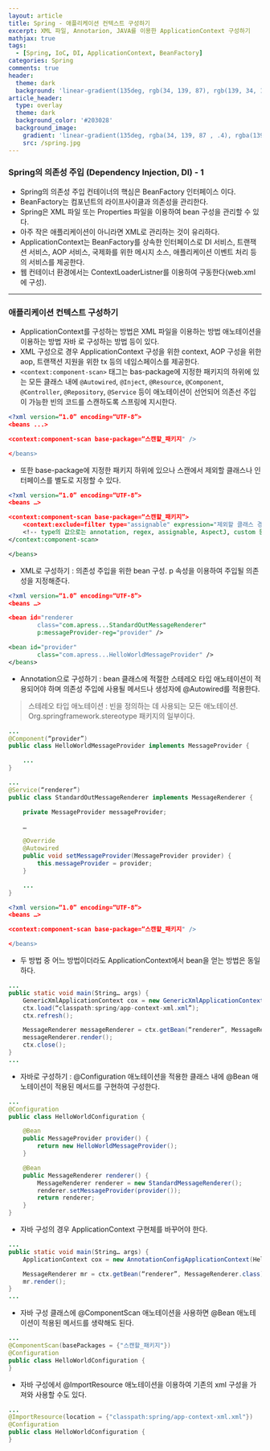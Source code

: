 ```yaml
---
layout: article
title: Spring - 애플리케이션 컨텍스트 구성하기
excerpt: XML 파일, Annotarion, JAVA를 이용한 ApplicationContext 구성하기
mathjax: true
tags:
  - [Spring, IoC, DI, ApplicationContext, BeanFactory]
categories: Spring
comments: true
header:
  theme: dark
  background: 'linear-gradient(135deg, rgb(34, 139, 87), rgb(139, 34, 139))'
article_header:
  type: overlay
  theme: dark
  background_color: '#203028'
  background_image:
    gradient: 'linear-gradient(135deg, rgba(34, 139, 87 , .4), rgba(139, 34, 139, .4))'
    src: /spring.jpg
---
```


### Spring의 의존성 주입 (Dependency Injection, DI)  - 1

- Spring의 의존성 주입 컨테이너의 핵심은 BeanFactory 인터페이스 이다.
- BeanFactory는 컴포넌트의 라이프사이클과 의존성을 관리한다.
- Spring은 XML 파일 또는 Properties 파일을 이용하여 bean 구성을 관리할 수 있다.
- 아주 작은 애플리케이션이 아니라면 XML로 관리하는 것이 유리하다.
- ApplicationContext는 BeanFactory를 상속한 인터페이스로 DI 서비스, 트랜잭션 서비스, AOP 서비스, 국제화를 위한 메시지 소스, 애플리케이션 이벤트 처리 등의 서비스를 제공한다.
- 웹 컨테이너 환경에서는 ContextLoaderListner를 이용하여 구동한다(web.xml에 구성).

---

### 애플리케이션 컨텍스트 구성하기

- ApplicationContext를 구성하는 방법은 XML 파일을 이용하는 방법 애노테이션을 이용하는 방법 자바 로 구성하는 방법 등이 있다.
- XML 구성으로 경우 ApplicationContext 구성을 위한 context, AOP 구성을 위한 aop, 트랜잭션 지원을 위한 tx 등의 네임스페이스를 제공한다.
- `<context:component-scan>` 태그는 bas-package에 지정한  패키지의 하위에 있는 모든 클래스 내에  `@Autowired`, `@Inject`, `@Resource`, `@Component`, `@Controller`, `@Repository`, `@Service` 등이 애노테이션이 선언되어 의존선 주입이 가능한 빈의 코드를 스캔하도록 스프링에 지시한다.

```xml
<?xml version=“1.0” encoding=“UTF-8”>
<beans ...>

<context:component-scan base-package=“스캔할_패키지" />

</beans>
```

- 또한 base-package에 지정한 패키지 하위에 있으나 스캔에서 제외할 클래스나 인터페이스를 별도로 지정할 수 있다.

``` xml
<?xml version=“1.0” encoding=“UTF-8”>
<beans …>

<context:component-scan base-package=“스캔할_패키지”>
	<context:exclude=filter type="assignable" expression="제외할 클래스 경로" />
	<!-- type의 값으로는 annotation, regex, assignable, AspectJ, custom 등이 올 수 있다. -->
</context:component-scan>

</beans>
```

- XML로 구성하기 : 의존성 주입을 위한 bean 구성. p 속성을 이용하여 주입될 의존성을 지정해준다.

``` xml
<?xml version=“1.0” encoding=“UTF-8”>
<beans …>

<bean id="renderer
		class="com.apress...StandardOutMessageRenderer"
		p:messageProvider-reg="provider" />

<bean id="provider"
		class="com.apress...HelloWorldMessageProvider" />
</beans>
```

- Annotation으로 구성하기 : bean 클래스에 적절한 스테레오 타입 애노테이션이 적용되어야 하며 의존성 주입에 사용될 메서드나 생성자에 @Autowired를 적용한다.

> 스테레오 타입 애노테이션 : 빈을 정의하는 데 사용되는 모든 애노테이션. Org.springframework.stereotype 패키지의 일부이다.


```java
...
@Component(“provider”)
public class HelloWorldMessageProvider implements MessageProvider {

    ...
}
```

```java
...
@Service(“renderer”)
public class StandardOutMessageRenderer implements MessageRenderer {

	private MessageProvider messageProvider;

	…

	@Override
	@Autowired
	public void setMessageProvider(MessageProvider provider) {
		this.messageProvider = provider;
	}

	...
}
```

``` xml
<?xml version=“1.0” encoding=“UTF-8”>
<beans …>

<context:component-scan base-package=“스캔할_패키지" />

</beans>
```

- 두 방법 중 어느 방법이더라도 ApplicationContext에서 bean을 얻는 방법은 동일하다.

```java
...
public static void main(String… args) {
	GenericXmlApplicationContext cox = new GenericXmlApplicationContext();
	ctx.load(“classpath:spring/app-context-xml.xml”);
	ctx.refresh();

	MessageRenderer messageRenderer = ctx.getBean(“renderer”, MessageRenderer.class);;
	messageRenderer.render();
	ctx.close();
}
...
```


- 자바로 구성하기 : @Configuration 애노테이션을 적용한 클래스 내에 @Bean 애노테이션이 적용된 메서드를 구현하여 구성한다.

```java
...
@Configuration
public class HelloWorldConfiguration {

	@Bean
	public MessageProvider provider() {
		return new HelloWorldMessageProvider();
	}

	@Bean
	public MessageRenderer renderer() {
		MessageRenderer renderer = new StandardMessageRenderer();
		renderer.setMessageProvider(provider());
		return renderer;
	}
}
```

- 자바 구성의 경우 ApplicationContext 구현체를 바꾸어야 한다.

``` java
...
public static void main(String… args) {
	ApplicationContext cox = new AnnotationConfigApplicationContext(HelloWorldConfiguration.class);

	MessageRenderer mr = ctx.getBean(“renderer”, MessageRenderer.class);
	mr.render();
}
...
```

- 자바 구성 클래스에 @ComponentScan 애노테이션을 사용하면 @Bean 애노테이션이 적용된 메서드를 생략해도 된다.

``` java
...
@ComponentScan(basePackages = {"스캔할_패키지"})
@Configuration
public class HelloWorldConfiguration {
}
```

- 자바 구성에서 @ImportResource 애노테이션을 이용하여 기존의 xml 구성을 가져와 사용할 수도 있다.

``` java
...
@ImportResource(location = {"classpath:spring/app-context-xml.xml"})
@Configuration
public class HelloWorldConfiguration {
}
```
